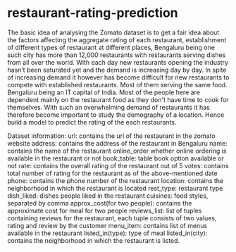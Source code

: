 # restaurant-rating-prediction
The basic idea of analysing the Zomato dataset is to get a fair idea about the factors affecting the aggregate rating of each restaurant, establishment of different types of restaurant at different places, Bengaluru being one such city has more than 12,000 restaurants with restaurants serving dishes from all over the world. With each day new restaurants opening the industry hasn’t been saturated yet and the demand is increasing day by day. In spite of increasing demand it however has become difficult for new restaurants to compete with established restaurants. Most of them serving the same food. Bengaluru being an IT capital of India. Most of the people here are dependent mainly on the restaurant food as they don't have time to cook for themselves. With such an overwhelming demand of restaurants it has therefore become important to study the demography of a location. Hence build a model to predict the rating of the each restaurants.

Dataset information:
url: contains the url of the restaurant in the zomato website
address: contains the address of the restaurant in Bengaluru
name: contains the name of the restaurant
online_order whether online ordering is available in the restaurant or not
book_table: table book option available or not
rate: contains the overall rating of the restaurant out of 5
votes: contains total number of rating for the restaurant as of the above-mentioned date
phone: contains the phone number of the restaurant
location: contains the neighborhood in which the restaurant is located
rest_type: restaurant type
dish_liked: dishes people liked in the restaurant
cuisines: food styles, separated by comma
approx_cost(for two people): contains the approximate cost for meal for two people
reviews_list: list of tuples containing reviews for the restaurant, each tuple consists of two values, rating and review by the customer
menu_item: contains list of menus available in the restaurant
listed_in(type): type of meal
listed_in(city): contains the neighborhood in which the restaurant is listed.
